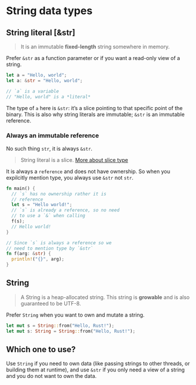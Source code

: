 # String data types

## String literal [&str]

> It is an immutable **fixed-length** string somewhere in memory.

Prefer `&str` as a function parameter or if you want a read-only view of a string.

```rs
let a = "Hello, world";
let a: &str = "Hello, world";

// `a` is a variable
// "Hello, world" is a *literal*
```

The type of `a` here is `&str`: it’s a slice pointing to that specific point of the binary. This is also why string literals are immutable; `&str` is an immutable reference.

### Always an immutable reference

No such thing `str`, it is always `&str`.

> String literal is a slice. [More about slice type](rust/slice-type/)

It is always a `reference` and does not have ownership. So when you expilcitly mention type, you always use `&str` not `str`.

```rs
fn main() {
  // `s` has no ownership rather it is
  // reference
  let s = "Hello world!";
  // `s` is already a reference, so no need
  // to use a `&` when calling
  f(s);
  // Hello world!
}

// Since `s` is always a reference so we
// need to mention type by `&str`
fn f(arg: &str) {
  println!("{}", arg);
}
```

## String

> A String is a heap-allocated string. This string is **growable** and is also guaranteed to be UTF-8.

Prefer `String` when you want to own and mutate a string.

```rs
let mut s = String::from("Hello, Rust!");
let mut s: String = String::from("Hello, Rust!");
```

## Which one to use?

Use `String` if you need to own data (like passing strings to other threads, or building them at runtime), and use `&str` if you only need a view of a string and you do not want to own the data.
